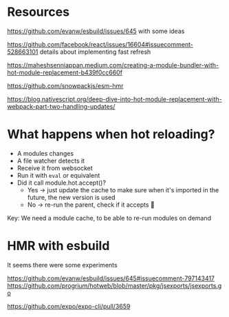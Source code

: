 # Resources

https://github.com/evanw/esbuild/issues/645 with some ideas

https://github.com/facebook/react/issues/16604#issuecomment-528663101 details about implementing fast refresh

https://maheshsenniappan.medium.com/creating-a-module-bundler-with-hot-module-replacement-b439f0cc660f

https://github.com/snowpackjs/esm-hmr

https://blog.nativescript.org/deep-dive-into-hot-module-replacement-with-webpack-part-two-handling-updates/


# What happens when hot reloading?

- A modules changes
- A file watcher detects it
- Receive it from websocket
- Run it with `eval` or equivalent
- Did it call module.hot.accept()?
  - Yes -> just update the cache to make sure when it's imported in the future, the new version is used
  - No -> re-run the parent, check if it accepts 🔁

Key: We need a module cache, to be able to re-run modules on demand


# HMR with esbuild

It seems there were some experiments

https://github.com/evanw/esbuild/issues/645#issuecomment-797143417
https://github.com/progrium/hotweb/blob/master/pkg/jsexports/jsexports.go

https://github.com/expo/expo-cli/pull/3659

